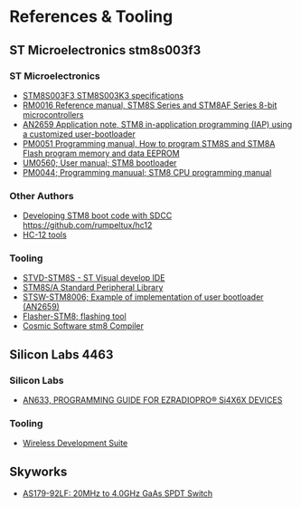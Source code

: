 # References & Tooling

## ST Microelectronics stm8s003f3
### ST Microelectronics
- [STM8S003F3 STM8S003K3 specifications][stm8s003f3]
- [RM0016 Reference manual, STM8S Series and STM8AF Series 8-bit microcontrollers][RM0016]
- [AN2659 Application note, STM8 in-application programming (IAP) using a  customized user-bootloader][AN2659]
- [PM0051 Programming manual, How to program STM8S and STM8A Flash program memory and data EEPROM][PM0051]
- [UM0560; User manual; STM8 bootloader][UM0560]
- [PM0044; Programming manuual; STM8 CPU programming manual][PM0044]

### Other Authors
- [Developing STM8 boot code with SDCC][stm8-boot-code]
https://github.com/rumpeltux/hc12
- [HC-12 tools][hc12-tools]

### Tooling
- [STVD-STM8S - ST Visual develop IDE][STM8S-STVD]
- [STM8S/A Standard Peripheral Library][STM8S-SPL]
- [STSW-STM8006; Example of implementation of user bootloader (AN2659)][STSW-STM8006]
- [Flasher-STM8; flashing tool][flasher-stm8]
- [Cosmic Software stm8 Compiler][Cosmic]

## Silicon Labs 4463
### Silicon Labs
- [AN633, PROGRAMMING GUIDE FOR EZRADIOPRO® Si4X6X DEVICES][AN633]

### Tooling
- [Wireless Development Suite][wds3]

## Skyworks
- [AS179-92LF: 20MHz to 4.0GHz GaAs SPDT Switch][AS179-92LF]

[stm8s003f3]: https://www.st.com/resource/en/datasheet/stm8s003f3.pdf
[RM0016]: https://www.st.com/resource/en/reference_manual/rm0016-stm8s-series-and-stm8af-series-8bit-microcontrollers-stmicroelectronics.pdf
[AN2659]: https://www.st.com/resource/en/application_note/an2659-stm8-inapplication-programming-iap-using-a-customized-userbootloader-stmicroelectronics.pdf
[PM0051]: https://www.st.com/resource/en/programming_manual/pm0051-how-to-program-stm8s-and-stm8a-flash-program-memory-and-data-eeprom-stmicroelectronics.pdf
[UM0560]: https://www.st.com/resource/en/user_manual/um0560-stm8-bootloader-stmicroelectronics.pdf
[PM0044]: https://www.st.com/resource/en/programming_manual/pm0044-stm8-cpu-programming-manual-stmicroelectronics.pdf

[stm8-boot-code]: https://yurovsky.github.io/2017/04/18/stm8-boot-code-sdcc.html
[hc12-tools]: https://github.com/rumpeltux/hc12

[STM8S-STVD]: https://www.st.com/en/development-tools/stvd-stm8.html
[STM8S-SPL]: https://www.st.com/en/embedded-software/stsw-stm8069.html
[flasher-stm8]: https://www.st.com/en/development-tools/flasher-stm8.html
[STSW-STM8006]: https://www.st.com/en/embedded-software/stsw-stm8006.html#overview
[Cosmic]: https://www.cosmicsoftware.com/download_stm8_free.php

[AN633]: https://www.silabs.com/documents/public/application-notes/AN633.pdf
[wds3]: https://www.silabs.com/Support%20Documents/Software/WDS3-Setup.exe

[AS179-92LF]: https://www.mouser.co.uk/datasheet/2/472/AS179_92LF_200176J-3365297.pdf
